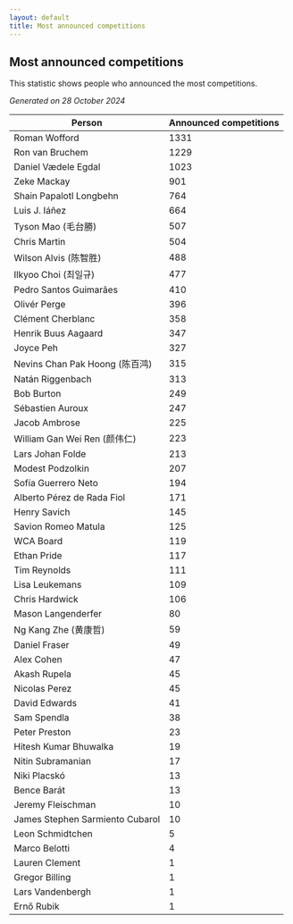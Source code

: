 ```yaml
---
layout: default
title: Most announced competitions
---
```

## Most announced competitions
This statistic shows people who announced the most competitions.

*Generated on 28 October 2024*

| Person | Announced competitions |
| --- | --- |
| Roman Wofford | 1331 |
| Ron van Bruchem | 1229 |
| Daniel Vædele Egdal | 1023 |
| Zeke Mackay | 901 |
| Shain Papalotl Longbehn | 764 |
| Luis J. Iáñez | 664 |
| Tyson Mao (毛台勝) | 507 |
| Chris Martin | 504 |
| Wilson Alvis (陈智胜) | 488 |
| Ilkyoo Choi (최일규) | 477 |
| Pedro Santos Guimarães | 410 |
| Olivér Perge | 396 |
| Clément Cherblanc | 358 |
| Henrik Buus Aagaard | 347 |
| Joyce Peh | 327 |
| Nevins Chan Pak Hoong (陈百鸿) | 315 |
| Natán Riggenbach | 313 |
| Bob Burton | 249 |
| Sébastien Auroux | 247 |
| Jacob Ambrose | 225 |
| William Gan Wei Ren (颜伟仁) | 223 |
| Lars Johan Folde | 213 |
| Modest Podzolkin | 207 |
| Sofía Guerrero Neto | 194 |
| Alberto Pérez de Rada Fiol | 171 |
| Henry Savich | 145 |
| Savion Romeo Matula | 125 |
| WCA Board | 119 |
| Ethan Pride | 117 |
| Tim Reynolds | 111 |
| Lisa Leukemans | 109 |
| Chris Hardwick | 106 |
| Mason Langenderfer | 80 |
| Ng Kang Zhe (黄康哲) | 59 |
| Daniel Fraser | 49 |
| Alex Cohen | 47 |
| Akash Rupela | 45 |
| Nicolas Perez | 45 |
| David Edwards | 41 |
| Sam Spendla | 38 |
| Peter Preston | 23 |
| Hitesh Kumar Bhuwalka | 19 |
| Nitin Subramanian | 17 |
| Niki Placskó | 13 |
| Bence Barát | 13 |
| Jeremy Fleischman | 10 |
| James Stephen Sarmiento Cubarol | 10 |
| Leon Schmidtchen | 5 |
| Marco Belotti | 4 |
| Lauren Clement | 1 |
| Gregor Billing | 1 |
| Lars Vandenbergh | 1 |
| Ernő Rubik | 1 |
